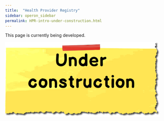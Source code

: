 ```yaml
---
title:  "Health Provider Registry"
sidebar: operon_sidebar
permalink: HPR-intro-under-construction.html
---
```


This page is currently being developed.

<img src="\images/construction.jpg" alt="Under construction">
